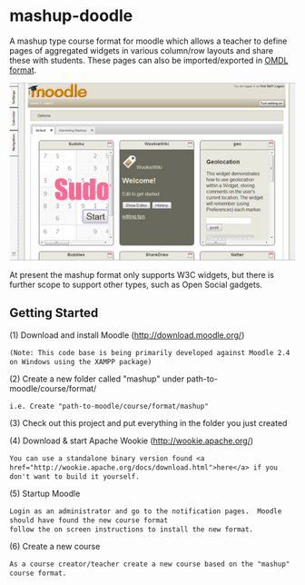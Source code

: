 mashup-doodle
=============

A mashup type course format for moodle which allows a teacher to define pages of aggregated widgets in various column/row layouts and share these with students.  These pages can also be imported/exported in <a href="http://omdl.org/">OMDL format</a>. 

![Alt text](screenshot.jpg "Mashup screenshot")

At present the mashup format only supports W3C widgets, but there is further scope to support other types, such as Open Social gadgets.

Getting Started
---------------

(1) Download and install Moodle (http://download.moodle.org/)
	
	(Note: This code base is being primarily developed against Moodle 2.4 on Windows using the XAMPP package)
	
(2) Create a new folder called "mashup" under path-to-moodle/course/format/

	i.e. Create "path-to-moodle/course/format/mashup"
	
(3) Check out this project and put everything in the folder you just created

(4) Download & start Apache Wookie (http://wookie.apache.org/)

	You can use a standalone binary version found <a href="http://wookie.apache.org/docs/download.html">here</a> if you don't want to build it yourself. 

(5) Startup Moodle

	Login as an administrator and go to the notification pages.  Moodle should have found the new course format 
	follow the on screen instructions to install the new format.
	
(6) Create a new course

	As a course creator/teacher create a new course based on the "mashup" course format.
